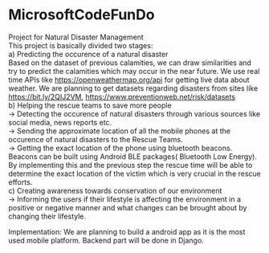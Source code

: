 # MicrosoftCodeFunDo
Project for Natural Disaster Management<br />
This project is basically divided two stages:<br />
a) Predicting the occurence of a natural disaster<br />
	Based on the dataset of previous calamities, we can draw similarities and try to predict the calamities which may occur in the near future. We use real time APIs like https://openweathermap.org/api for getting live data about weather. We are planning to get datasets regarding disasters from sites like https://bit.ly/2QIJ2VM, https://www.preventionweb.net/risk/datasets <br />
b) Helping the rescue teams to save more people <br />
	-> Detecting the occurence of natural disasters through various sources like social media, news reports etc.<br />
	-> Sending the approximate location of all the mobile phones at the occurence of natural disasters to the Rescue     		Teams.<br />
	-> Getting the exact location of the phone using bluetooth beacons. Beacons can be built using Android BLE packages( 		Bluetooth Low Energy). By implementing this and the previous step the rescue time will be able to determine the 	   exact location of the victim which is very crucial in the rescue efforts.<br />
c) Creating awareness towards conservation of our environment <br />
	-> Informing the users if their lifestyle is affecting the environment in a positive or negative manner and what changes can be brought about by changing their lifestyle.
	
Implementation: We are planning to build a android app as it is the most used mobile platform. Backend part will be done in Django.
